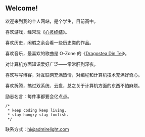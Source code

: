 ## Welcome!

欢迎来到我的个人网站，是个学生，目前高中。

喜欢游戏，经常玩《[心灵终结](http://mentalomega.com/ch)》。 

喜欢历史，闲暇之余会看一些历史类的作品。

喜欢音乐，最喜欢的歌曲是 O-Zone 的《[Dragostea Din Tei](https://music.163.com/#/song?id=4346391)》。

对计算机方面知识爱好广泛——常常肝到深夜。

喜欢写写博客，对互联网充满热情，对编程和计算机技术充满好奇心。

喜欢折腾，搞过双系统、云盘，总之关于计算机方面的东西不怕麻烦。

励志名言：每件事都要会亿点点。

```
/*
 * keep coding keep living.
 * stay hungry stay foolish.
 */ 
```

联系方式：hi@admirelight.com
